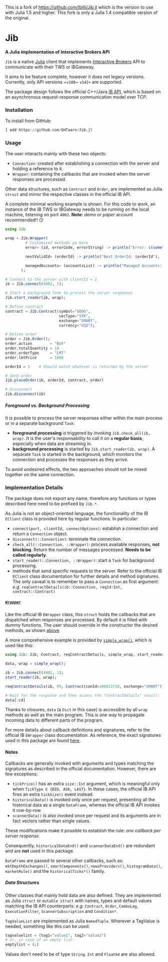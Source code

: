 This is a fork of https://github.com/lbilli/Jib.jl which is the version to use with Julia 1.5 and higher.
This fork is only a Julia 1.4 compatible version of the original.

# Jib

**A Julia implementation of Interactive Brokers API**

`Jib` is a native [Julia](https://julialang.org/) client that implements
[Interactive Brokers](https://www.interactivebrokers.com/) API to communicate with their
TWS or IBGateway.

It aims to be feature complete, however it does not legacy versions.
Currently, only API versions ~`v100`~ `v142+` are supported.

The package design follows the official C++/Java
[IB API](http://interactivebrokers.github.io/tws-api/),
which is based on an asynchronous request-response communication model
over TCP.

### Installation
To install from GitHub:
```julia
] add https://github.com/GHTaarn/Jib.jl
```

### Usage
The user interacts mainly with these two objects:
- `Connection`: created after establishing a connection with the server and
  holding a reference to it.
- `Wrapper`: containing the callbacks that are invoked when the server responses are processed.

Other data structures, such as `Contract` and `Order`, are implemented as Julia `struct`
and mirror the respective classes in the official IB API.

A complete minimal working example is shown.
For this code to work, an instance of the IB TWS or IBGateway needs to be running
on the local machine, listening on port `4002`.
**Note:** _demo_ or _paper_ account recommended!! :smirk:
```julia
using Jib

wrap = Jib.Wrapper(
         # Customized methods go here
         error= (id, errorCode, errorString) -> println("Error: $(something(id, "NA")) $errorCode $errorString"),

         nextValidId= (orderId) -> println("Next OrderId: $orderId"),

         managedAccounts= (accountsList) -> println("Managed Accounts: $accountsList")
       );

# Connect to the server with clientId = 1
ib = Jib.connect(4002, 1);

# Start a background Task to process the server responses
Jib.start_reader(ib, wrap);

# Define contract
contract = Jib.Contract(symbol="GOOG",
                        secType="STK",
                        exchange="SMART",
                        currency="USD");

# Define order
order = Jib.Order();
order.action        = "BUY"
order.totalQuantity = 10
order.orderType     = "LMT"
order.lmtPrice      = 1000

orderId = 1    # Should match whatever is returned by the server

# Send order
Jib.placeOrder(ib, orderId, contract, order)

# Disconnect
Jib.disconnect(ib)
```

##### Foreground vs. Background Processing
It is possible to process the server responses either within the main process
or in a separate background `Task`:
- **foreground processing** is triggered by invoking `Jib.check_all(ib, wrap)`.
  It is the user's responsability to call it on a **regular basis**,
  especially when data are streaming in.
- **background processing** is started by `Jib.start_reader(ib, wrap)`.
  A separate `Task` is started in the background, which monitors the connection and processes
  the responses as they arrive.

To avoid undesired effects, the two approaches should not be mixed together
on the same connection.

### Implementation Details
The package does not export any name, therefore any functions
or types described here need to be prefixed by `Jib.*`.

As Julia is not an object-oriented language, the functionality of the IB
`EClient` class is provided here by regular functions. In particular:
- `connect(port, clientId, connectOptions)`: establish a connection and return
  a `Connection` object.
- `disconnect(::Connection)`: terminate the connection.
- `check_all(::Connection, ::Wrapper)`: process available responses, **not blocking**.
  Return the number of messages processed. **Needs to be called regularly**.
- `start_reader(::Connection, ::Wrapper)`: start a `Task` for background processing.
- methods that send specific requests to the server.
  Refer to the official IB `EClient` class documentation for further details and method signatures.
  The only caveat is to remember to pass a `Connection` as first argument: _e.g._
  `reqContractDetails(ib::Connection, reqId:Int, contract::Contract)`

##### [`Wrapper`](src/wrapper.jl)
Like the official IB `EWrapper` class, this `struct` holds the callbacks that are dispatched when
responses are processed.
By default it is filled with dummy functions. The user should override in the constructor
the desired methods, as shown [above](#usage).

A more comprehensive example is provided by [`simple_wrap()`](src/wrapper.jl),
which is used like this:
```julia
using Jib: Jib, Contract, reqContractDetails, simple_wrap, start_reader

data, wrap = simple_wrap();

ib = Jib.connect(4002, 1);
start_reader(ib, wrap);

reqContractDetails(ib, 99, Contract(conId=208813720, exchange="SMART"))

# Wait for the response and then access the "ContractDetails" result:
data[:cd]
```
Thanks to closures, `data` (a `Dict` in this case) is accessible by all
`wrap` methods as well as the main program. This is one way to
propagate incoming data to different parts of the program.

For more details about callback definitions and signatures,
refer to the official IB `EWrapper` class documentation.
As reference, the exact signatures used in this package
are found [here](data/wrapper_signatures.jl).

#### Notes
Callbacks are generally invoked with arguments and types matching the signatures
as described in the official documentation.
However, there are few exceptions:
- `tickPrice()` has an extra `size::Int` argument,
  which is meaningful only when `TickType ∈ {BID, ASK, LAST}`.
  In these cases, the official IB API fires an extra `tickSize()` event instead.
- `historicalData()` is invoked only once per request,
  presenting all the historical data as a single `DataFrame`,
  whereas the official IB API invokes it row-by-row.
- `scannerData()` is also invoked once per request and its arguments
  are in fact vectors rather than single values.

These modifications make it possible to establish the rule:
_one callback per server response_.

Consequently, `historicalDataEnd()` and `scannerDataEnd()` are redundant and
are **not** used in this package.

`DataFrame` are passed to several other callbacks, such as:
`mktDepthExchanges()`, `smartComponents()`, `newsProviders()`, `histogramData()`,
`marketRule()` and the `historicalTicks*()` family.

##### Data Structures
Other classes that mainly hold data are also defined.
They are implemented as Julia `struct` or `mutable struct` with names,
types and default values matching the IB API counterparts: _e.g._
`Contract`, `Order`, `ComboLeg`, `ExecutionFilter`, `ScannerSubscription`
and `Condition*`.

`TagValueList` are implemented as Julia `NamedTuple`.
Wherever a TagValue is needed, something like this can be used:
```julia
tagvaluelist = (tag1="value1", tag2="value2")
# or, in case of an empty list:
emptylist = (;)
```
Values don't need to be of type `String`. `Int` and `Float64` are also allowed.
